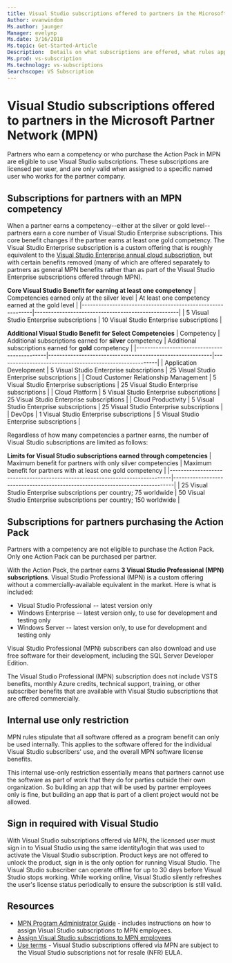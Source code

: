 ```yaml
---
title: Visual Studio subscriptions offered to partners in the Microsoft Partner Network (MPN)
Author: evanwindom
Ms.author: jaunger
Manager: evelynp
Ms.date: 3/16/2018
Ms.topic: Get-Started-Article
Description:  Details on what subscriptions are offered, what rules apply, and how many subscriptions are offered in MPN.
Ms.prod: vs-subscription
Ms.technology: vs-subscriptions
Searchscope: VS Subscription
---
```


# Visual Studio subscriptions offered to partners in the Microsoft Partner Network (MPN)
Partners who earn a competency or who purchase the Action Pack in MPN are eligible to use Visual Studio subscriptions. These subscriptions are licensed per user, and are only valid when 
assigned to a specific named user who works for the partner company. 

## Subscriptions for partners with an MPN competency
When a partner earns a competency--either at the silver or gold level--partners earn a core number of Visual Studio Enterprise subscriptions. This core benefit changes if the partner earns 
at least one gold competency. The Visual Studio Enterprise subscription is a custom offering that is roughly equivalent to the [Visual Studio Enterprise annual cloud subscription](https://www.visualstudio.com/vs/pricing/), 
but with certain benefits removed (many of which are offered separately to partners as general MPN benefits rather than as part of the Visual Studio Enterprise subscriptions offered 
through MPN). 

**Core Visual Studio Benefit for earning at least one competency**
| Competencies earned only at the silver level               | At least one competency earned at the gold level   | 
|------------------------------------------------------------|----------------------------------------------------|
| 5 Visual Studio Enterprise subscriptions                   | 10 Visual Studio Enterprise subscriptions          |

**Additional Visual Studio Benefit for Select Competencies**
| Competency                                  | Additional subscriptions earned for **silver** competency | Additional subscriptions earned for **gold** competency |
|---------------------------------------------|-----------------------------------------------------------|---------------------------------------------------------|
| Application Development                     | 5 Visual Studio Enterprise subscriptions                  | 25 Visual Studio Enterprise subscriptions               |
| Cloud Customer Relationship Management      | 5 Visual Studio Enterprise subscriptions                  | 25 Visual Studio Enterprise subscriptions               |
| Cloud Platform                              | 5 Visual Studio Enterprise subscriptions                  | 25 Visual Studio Enterprise subscriptions               |
| Cloud Productivity                          | 5 Visual Studio Enterprise subscriptions                  | 25 Visual Studio Enterprise subscriptions               |
| DevOps                                      | 1 Visual Studio Enterprise subscriptions                  | 5 Visual Studio Enterprise subscriptions                |

Regardless of how many competencies a partner earns, the number of Visual Studio subscriptions are limited as follows:

**Limits for Visual Studio subscriptions earned through competencies**
| Maximum benefit for partners with only silver competencies                   | Maximum benefit for partners with at least one gold competency               | 
|------------------------------------------------------------------------------|------------------------------------------------------------------------------|
| 25 Visual Studio Enterprise subscriptions per country; 75 worldwide          | 50 Visual Studio Enterprise subscriptions per country; 150 worldwide         |


## Subscriptions for partners purchasing the Action Pack
Partners with a competency are not eligible to purchase the Action Pack. Only one Action Pack can be purchased per partner.

With the Action Pack, the partner earns **3 Visual Studio Professional (MPN) subscriptions**. Visual Studio Professional (MPN) is a custom offering without a commercially-available 
equivalent in the market. Here is what is included:
- Visual Studio Professional -- latest version only
- Windows Enterprise -- latest version only, to use for development and testing only
- Windows Server -- latest version only, to use for development and testing only

Visual Studio Professional (MPN) subscribers can also download and use free software for their development, including the SQL Server Developer Edition.

The Visual Studio Professional (MPN) subscription does not include VSTS benefits, monthly Azure credits, technical support, training, or other subscriber benefits that are available 
with Visual Studio subscriptions that are offered commercially.

## Internal use only restriction
MPN rules stipulate that all software offered as a program benefit can only be used internally. This applies to the software offered for the individual Visual Studio subscribers' use, and the 
overall MPN software license benefits. 

This internal use-only restriction essentially means that partners cannot use the software as part of work that they do for parties outside their own organization. So building an app that will be 
used by partner employees only is fine, but building an app that is part of a client project would not be allowed.

## Sign in required with Visual Studio
With Visual Studio subscriptions offered via MPN, the licensed user must sign in to Visual Studio using the same identity/login that was used to activate the Visual Studio subscription. 
Product keys are not offered to unlock the product, sign in is the only option for running Visual Studio. The Visual Studio subscriber can operate offline for up to 30 days before Visual Studio 
stops working. While working online, Visual Studio silently refreshes the user's license status periodically to ensure the subscription is still valid.

## Resources

- [MPN Program Administrator Guide](https://assets.microsoft.com/en-us/Program-Administrator-Guide-to-Software-and-Online-Services-Benefits_1.pdf) - includes instructions on how to assign 
Visual Studio subscriptions to MPN employees.
- [Assign Visual Studio subscriptions to MPN employees](manage-mpn-subscriptions.md)
- [Use terms](http://www.microsoft.com/useterms/) - Visual Studio subscriptions offered via MPN are subject to the Visual Studio subscriptions not for resale (NFR) EULA.